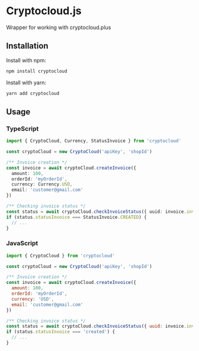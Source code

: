 # Cryptocloud.js
Wrapper for working with cryptocloud.plus
## Installation
Install with npm:
```sh
npm install cryptocloud
```
Install with yarn:
```sh
yarn add cryptocloud
```

## Usage
### TypeScript
```ts
import { CryptoCloud, Currency, StatusInvoice } from 'cryptocloud'

const cryptoCloud = new CryptoCloud('apiKey', 'shopId')

/** Invoice creation */
const invoice = await cryptoCloud.createInvoice({
  amount: 100,
  orderId: 'myOrderId',
  currency: Currency.USD,
  email: 'customer@gmail.com'
})

/** Checking invoice status */
const status = await cryptoCloud.checkInvoiceStatus({ uuid: invoice.invoiceId })
if (status.statusInvoice === StatusInvoice.CREATED) {
  // ...
}
```

### JavaScript
```js
import { CryptoCloud } from 'cryptocloud'

const cryptoCloud = new CryptoCloud('apiKey', 'shopId')

/** Invoice creation */
const invoice = await cryptoCloud.createInvoice({
  amount: 100,
  orderId: 'myOrderId',
  currency: 'USD',
  email: 'customer@gmail.com'
})

/** Checking invoice status */
const status = await cryptoCloud.checkInvoiceStatus({ uuid: invoice.invoiceId })
if (status.statusInvoice === 'created') {
  // ...
}
```
